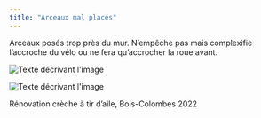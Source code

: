 ```yaml
---
title: "Arceaux mal placés"
---
```

Arceaux posés trop près du mur. N’empêche pas mais complexifie l’accroche du vélo ou ne fera qu’accrocher la roue avant. 

![Texte décrivant l'image](https://coooly.github.io/velo/images/IMG_6209.jpeg)

![Texte décrivant l'image](https://coooly.github.io/velo/images/IMG_6208.jpeg)

Rénovation crèche à tir d’aile, Bois-Colombes 2022